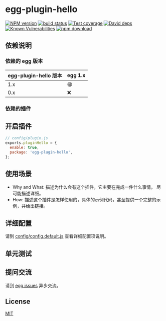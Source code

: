 # egg-plugin-hello

[![NPM version][npm-image]][npm-url]
[![build status][travis-image]][travis-url]
[![Test coverage][codecov-image]][codecov-url]
[![David deps][david-image]][david-url]
[![Known Vulnerabilities][snyk-image]][snyk-url]
[![npm download][download-image]][download-url]

[npm-image]: https://img.shields.io/npm/v/egg-plugin-hello.svg?style=flat-square
[npm-url]: https://npmjs.org/package/egg-plugin-hello
[travis-image]: https://img.shields.io/travis/eggjs/egg-plugin-hello.svg?style=flat-square
[travis-url]: https://travis-ci.org/eggjs/egg-plugin-hello
[codecov-image]: https://img.shields.io/codecov/c/github/eggjs/egg-plugin-hello.svg?style=flat-square
[codecov-url]: https://codecov.io/github/eggjs/egg-plugin-hello?branch=master
[david-image]: https://img.shields.io/david/eggjs/egg-plugin-hello.svg?style=flat-square
[david-url]: https://david-dm.org/eggjs/egg-plugin-hello
[snyk-image]: https://snyk.io/test/npm/egg-plugin-hello/badge.svg?style=flat-square
[snyk-url]: https://snyk.io/test/npm/egg-plugin-hello
[download-image]: https://img.shields.io/npm/dm/egg-plugin-hello.svg?style=flat-square
[download-url]: https://npmjs.org/package/egg-plugin-hello

<!--
Description here.
-->

## 依赖说明

### 依赖的 egg 版本

egg-plugin-hello 版本 | egg 1.x
--- | ---
1.x | 😁
0.x | ❌

### 依赖的插件
<!--

如果有依赖其它插件，请在这里特别说明。如

- security
- multipart

-->

## 开启插件

```js
// config/plugin.js
exports.pluginHello = {
  enable: true,
  package: 'egg-plugin-hello',
};
```

## 使用场景

- Why and What: 描述为什么会有这个插件，它主要在完成一件什么事情。
尽可能描述详细。
- How: 描述这个插件是怎样使用的，具体的示例代码，甚至提供一个完整的示例，并给出链接。

## 详细配置

请到 [config/config.default.js](config/config.default.js) 查看详细配置项说明。

## 单元测试

<!-- 描述如何在单元测试中使用此插件，例如 schedule 如何触发。无则省略。-->

## 提问交流

请到 [egg issues](https://github.com/eggjs/egg/issues) 异步交流。

## License

[MIT](LICENSE)
